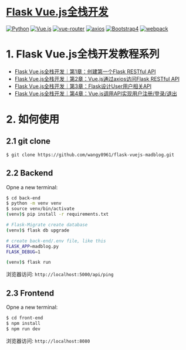 # [Flask Vue.js全栈开发](http://www.madmalls.com/blog/category/vuejs/)

[![Python](https://img.shields.io/badge/python-v3.4%2B-blue.svg)](https://www.python.org/)
[![Vue.js](https://img.shields.io/badge/Vue.js-v2.5.2-orange.svg)](https://cn.vuejs.org/index.html)
[![vue-router](https://img.shields.io/badge/vue--router-v3.0.1-lightgrey.svg)](https://router.vuejs.org/zh/)
[![axios](https://img.shields.io/badge/axios-v0.18.0-yellow.svg)](https://github.com/axios/axios)
[![Bootstrap4](https://img.shields.io/badge/Bootstrap-v4.1.3-blue.svg)](https://getbootstrap.com/docs/4.1/getting-started/introduction/)
[![webpack](https://img.shields.io/badge/webpack-v3.6.0-brightgreen.svg)](https://webpack.js.org/)


# 1. Flask Vue.js全栈开发教程系列

- [Flask Vue.js全栈开发｜第1章：创建第一个Flask RESTful API](http://www.madmalls.com/blog/post/first-flask-test-restful-api/)
- [Flask Vue.js全栈开发｜第2章：Vue.js通过axios访问Flask RESTful API](http://www.madmalls.com/blog/post/axios-use-flask-api/)
- [Flask Vue.js全栈开发｜第3章：Flask设计User用户相关API](http://www.madmalls.com/blog/post/provide-users-api/)
- [Flask Vue.js全栈开发｜第4章：Vue.js调用API实现用户注册/登录/退出](http://www.madmalls.com/blog/post/user-register-and-login/)

# 2. 如何使用

## 2.1 git clone

```bash
$ git clone https://github.com/wangy8961/flask-vuejs-madblog.git
```

## 2.2 Backend

Opne a new terminal:

```bash
$ cd back-end
$ python -m venv venv
$ source venv/bin/activate
(venv)$ pip install -r requirements.txt

# Flask-Migrate create database
(venv)$ flask db upgrade

# create back-end/.env file, like this
FLASK_APP=madblog.py
FLASK_DEBUG=1

(venv)$ flask run
```

浏览器访问: `http://localhost:5000/api/ping`

## 2.3 Frontend

Opne a new terminal:

```bash
$ cd front-end
$ npm install
$ npm run dev
```

浏览器访问: `http://localhost:8080`
